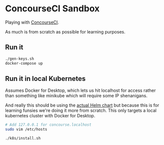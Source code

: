 # ConcourseCI Sandbox

Playing with [ConcourseCI](https://concourse-ci.org).

As much is from scratch as possible for learning purposes.

## Run it

```bash
./gen-keys.sh
docker-compose up
```

## Run it in local Kubernetes

Assumes Docker for Desktop, which lets us hit localhost for access rather than
something like minikube which will require some IP shenanigans.

And really this should be using the [actual Helm chart](https://github.com/concourse/concourse-chart)
but because this is for learning funsies we're doing it more from scratch.  This
only targets a local kubernetes cluster with Docker for Desktop.

```bash
# Add 127.0.0.1 for concourse.localhost
sudo vim /etc/hosts

./k8s/install.sh
```

